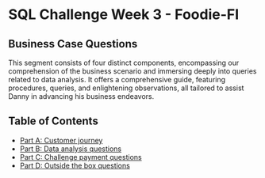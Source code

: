 # SQL Challenge Week 3 - Foodie-FI

## Business Case Questions 
This segment consists of four distinct components, encompassing our comprehension of the business scenario and immersing deeply into queries related to data analysis. It offers a comprehensive guide, featuring procedures, queries, and enlightening observations, all tailored to assist Danny in advancing his business endeavors.

## Table of Contents
- [Part A: Customer journey](https://github.com/Tori-Greg/Danny-Ma-SQL-Challenge_Foodie-fi/blob/main/Part%20A%3A%20Customer%20journey.md)
- [Part B: Data analysis questions](https://github.com/Tori-Greg/Danny-Ma-SQL-Challenge_Foodie-fi/blob/main/Part%20B%3A%20Data%20analysis%20questions.md)
- [Part C: Challenge payment questions](https://github.com/Tori-Greg/Danny-Ma-SQL-Challenge_Foodie-fi/blob/main/Part%20C%3A%20Challenge%20payment%20questions.md)
- [Part D: Outside the box questions](https://github.com/Tori-Greg/Danny-Ma-SQL-Challenge_Foodie-fi/blob/main/Part%20D%3A%20Outside%20the%20box%20questions.md)
